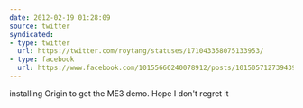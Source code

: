 ```yaml
---
date: 2012-02-19 01:28:09
source: twitter
syndicated:
- type: twitter
  url: https://twitter.com/roytang/statuses/171043358075133953/
- type: facebook
  url: https://www.facebook.com/10155666240078912/posts/10150571273943912
---
```


installing Origin to get the ME3 demo. Hope I don't regret it